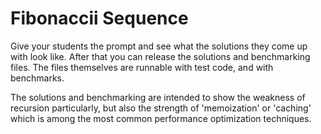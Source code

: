 # Fibonaccii Sequence

Give your students the prompt and see what the solutions they come up with look like. After that you can release the solutions and benchmarking files. The files themselves are runnable with test code, and with benchmarks.

The solutions and benchmarking are intended to show the weakness of recursion particularly, but also the strength of 'memoization' or 'caching' which is among the most common performance optimization techniques.